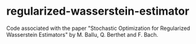 # regularized-wasserstein-estimator
Code associated with the paper "Stochastic Optimization for Regularized Wasserstein Estimators" by M. Ballu, Q. Berthet and F. Bach.

